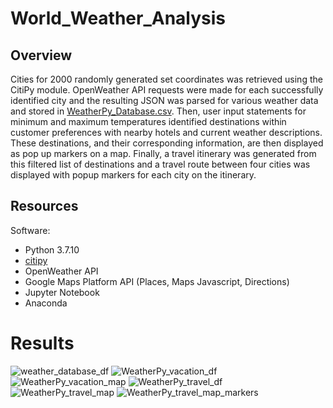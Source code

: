 # World_Weather_Analysis

## Overview
Cities for 2000 randomly generated set coordinates was retrieved using the CitiPy module. OpenWeather API requests were made for each successfully identified city and the resulting JSON was parsed for various weather data and stored in [WeatherPy_Database.csv](weather_database/WeatherPy_Database.csv). Then, user input statements for minimum and maximum temperatures identified destinations within customer preferences with nearby hotels and current weather descriptions. These destinations, and their corresponding information, are then displayed as pop up markers on a map. Finally, a travel itinerary was generated from this filtered list of destinations and a travel route between four cities was displayed with popup markers for each city on the itinerary.

## Resources

Software:
* Python 3.7.10
* [citipy](https://github.com/wingchen/citipy) 
* OpenWeather API
* Google Maps Platform API (Places, Maps Javascript, Directions)
* Jupyter Notebook
* Anaconda

# Results
![weather_database_df](https://user-images.githubusercontent.com/90335218/145691491-422a1e97-613d-4262-92a1-1a68597d892b.png)
![WeatherPy_vacation_df](https://user-images.githubusercontent.com/90335218/145691399-0ac33e84-54e6-4d55-a790-d2085d7d6dad.png)
![WeatherPy_vacation_map](https://user-images.githubusercontent.com/90335218/145691400-4314ac9a-fa30-43b6-a567-3ff69d67206d.png)
![WeatherPy_travel_df](https://user-images.githubusercontent.com/90335218/145691471-b79d3287-fb32-47a4-9d61-589abac1c660.png)
![WeatherPy_travel_map](https://user-images.githubusercontent.com/90335218/145691482-6acad631-46ab-42bd-bcb6-b36b71080743.png)
![WeatherPy_travel_map_markers](https://user-images.githubusercontent.com/90335218/145691486-a73bf445-62b8-4f74-b467-464d5effc107.png)
